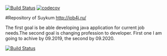 [![Build Status](https://travis-ci.org/Suykum/job4j.svg?branch=master)](https://travis-ci.org/Suykum/job4j)
[![codecov](https://codecov.io/gh/Suykum/job4j/branch/master/graph/badge.svg)](https://codecov.io/gh/Suykum/job4j)

#Repository of Suykum
http://job4j.ru/

The first goal is be able developing java application for current job needs.The second goal is changing profession 
to developer. First one I am going to achive by 09.2019, the second by 09.2020.

[![Build Status](https://travis-ci.org/Suykum/job4j.svg?branch=master)](https://travis-ci.org/Suykum/job4j)
